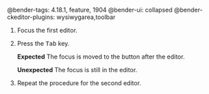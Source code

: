 @bender-tags: 4.18.1, feature, 1904
@bender-ui: collapsed
@bender-ckeditor-plugins: wysiwygarea,toolbar

1. Focus the first editor.
1. Press the <kbd>Tab</kbd> key.

	**Expected** The focus is moved to the button after the editor.

	**Unexpected** The focus is still in the editor.
1. Repeat the procedure for the second editor.
